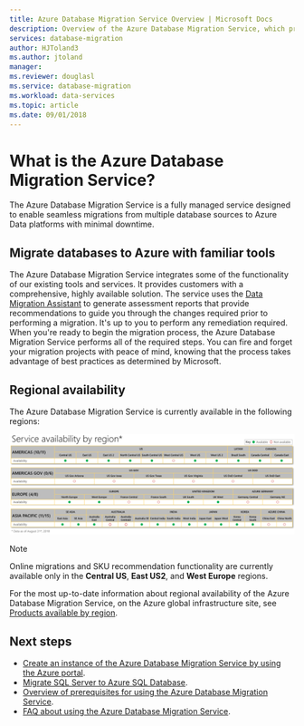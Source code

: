 ```yaml
---
title: Azure Database Migration Service Overview | Microsoft Docs
description: Overview of the Azure Database Migration Service, which provides seamless migrations from many database sources to Azure Data platforms.
services: database-migration
author: HJToland3
ms.author: jtoland
manager: 
ms.reviewer: douglasl
ms.service: database-migration
ms.workload: data-services
ms.topic: article
ms.date: 09/01/2018
---
```

# What is the Azure Database Migration Service?
The Azure Database Migration Service is a fully managed service designed to enable seamless migrations from multiple database sources to Azure Data platforms with minimal downtime.

## Migrate databases to Azure with familiar tools
The Azure Database Migration Service integrates some of the functionality of our existing tools and services. It provides customers with a comprehensive, highly available solution. The service uses the [Data Migration Assistant](http://aka.ms/dma) to generate assessment reports that provide recommendations to guide you through the changes required prior to performing a migration. It's up to you to perform any remediation required. When you're ready to begin the migration process, the Azure Database Migration Service performs all of the required steps. You can fire and forget your migration projects with peace of mind, knowing that the process takes advantage of best practices as determined by Microsoft.

## Regional availability
The Azure Database Migration Service is currently available in the following regions:

![Azure Database Migration Service regional availability](media\overview\dms-regional-availability.png)

> [!NOTE]
> Online migrations and SKU recommendation functionality are currently available only in the **Central US**, **East US2**, and **West Europe** regions.

For the most up-to-date information about regional availability of the Azure Database Migration Service, on the Azure global infrastructure site, see [Products available by region](https://azure.microsoft.com/global-infrastructure/services/).

## Next steps
- [Create an instance of the Azure Database Migration Service by using the Azure portal](quickstart-create-data-migration-service-portal.md).
- [Migrate SQL Server to Azure SQL Database](tutorial-sql-server-to-azure-sql.md).
- [Overview of prerequisites for using the Azure Database Migration Service](pre-reqs.md).
- [FAQ about using the Azure Database Migration Service](faq.md).

